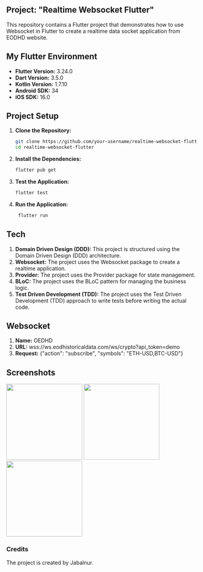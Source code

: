 ## Project: "Realtime Websocket Flutter"

This repository contains a Flutter project that demonstrates how to use Websocket in Flutter to create a realtime data socket application from EODHD website.


## My Flutter Environment

- **Flutter Version:** 3.24.0
- **Dart Version:** 3.5.0
- **Kotlin Version:** 1.7.10
- **Android SDK:** 34
- **iOS SDK:** 16.0

## Project Setup

1. **Clone the Repository:**

   ```bash
   git clone https://github.com/your-username/realtime-websocket-flutter.git
   cd realtime-websocket-flutter
    ```
2. **Install the Dependencies:**

   ```bash
   flutter pub get
   ```
3. **Test the Application:**

   ```bash
   flutter test
   ```

4. **Run the Application:**

   ```bash
    flutter run
    ```

## Tech
1. **Domain Driven Design (DDD):** This project is structured using the Domain Driven Design (DDD) architecture.
2. **Websocket:** The project uses the Websocket package to create a realtime application.
3. **Provider:** The project uses the Provider package for state management.
4. **BLoC:** The project uses the BLoC pattern for managing the business logic.
5. **Test Driven Development (TDD):** The project uses the Test Driven Development (TDD) approach to write tests before writing the actual code.

## Websocket
1. **Name:** OEDHD
2. **URL:** wss://ws.eodhistoricaldata.com/ws/crypto?api_token=demo
3. **Request:** {"action": "subscribe", "symbols": "ETH-USD,BTC-USD"}

## Screenshots
<img src="https://github.com/user-attachments/assets/9d4e5ad7-da0f-415d-b14d-a5efa15fc47a" width="200"/>
<img src="https://github.com/user-attachments/assets/b9d74513-f1c0-445a-914f-233807fa1e77" width="200"/>
<img src="https://github.com/user-attachments/assets/9fb2ff07-97af-451c-83d0-400985c0b869" width="200"/>

### Credits
The project is created by Jabalnur.
